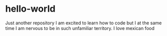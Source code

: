 # hello-world
Just another repository
I am excited to learn how to code but I at the same time I am nervous to be in such unfamiliar territory.
I love mexican food
